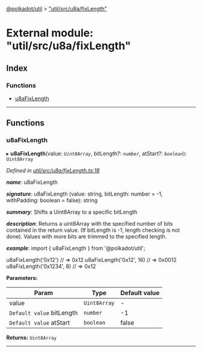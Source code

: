 [@polkadot/util](../README.md) > ["util/src/u8a/fixLength"](../modules/_util_src_u8a_fixlength_.md)

# External module: "util/src/u8a/fixLength"

## Index

### Functions

* [u8aFixLength](_util_src_u8a_fixlength_.md#u8afixlength)

---

## Functions

<a id="u8afixlength"></a>

###  u8aFixLength

▸ **u8aFixLength**(value: *`Uint8Array`*, bitLength?: *`number`*, atStart?: *`boolean`*): `Uint8Array`

*Defined in [util/src/u8a/fixLength.ts:18](https://github.com/polkadot-js/util/blob/7550b44/packages/util/src/u8a/fixLength.ts#L18)*

*__name__*: u8aFixLength

*__signature__*: u8aFixLength (value: string, bitLength: number = -1, withPadding: boolean = false): string

*__summary__*: Shifts a Uint8Array to a specific bitLength

*__description__*: Returns a uint8Array with the specified number of bits contained in the return value. (If bitLength is -1, length checking is not done). Values with more bits are trimmed to the specified length.

*__example__*: import { u8aFixLength } from '@polkadot/util';

u8aFixLength('0x12') // => 0x12 u8aFixLength('0x12', 16) // => 0x0012 u8aFixLength('0x1234', 8) // => 0x12

**Parameters:**

| Param | Type | Default value |
| ------ | ------ | ------ |
| value | `Uint8Array` | - |
| `Default value` bitLength | `number` |  -1 |
| `Default value` atStart | `boolean` | false |

**Returns:** `Uint8Array`

___

